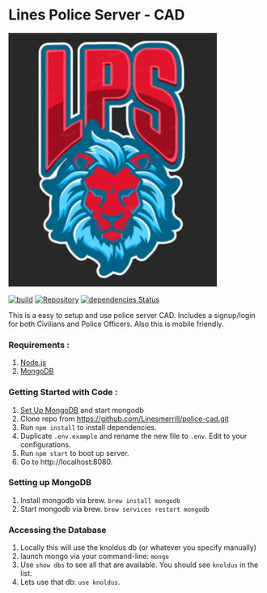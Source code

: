 # Lines Police Server - CAD

![lines police server logo](lines-police-server.png)

[![build](https://travis-ci.com/Linesmerrill/police-cad.svg?branch=master)](https://travis-ci.com/Linesmerrill/police-cad)
[![Repository](https://img.shields.io/github/tag/linesmerrill/police-cad.svg?color=blue)](https://github.com/linesmerrill/police-cad)
[![dependencies Status](https://david-dm.org/linesmerrill/police-cad/status.svg)](https://david-dm.org/linesmerrill/police-cad)


This is a easy to setup and use police server CAD. Includes a signup/login for both Civilians and Police Officers. Also this is mobile friendly.

### Requirements : 
1.  [Node.js](https://nodejs.org/en/)
1.  [MongoDB](https://docs.mongodb.com/manual/administration/install-community/)

### Getting Started with Code  : 
1. [Set Up MongoDB](#setting-up-mongodb) and start mongodb
2. Clone repo from https://github.com/Linesmerrill/police-cad.git
3. Run `npm install` to install dependencies.
4. Duplicate `.env.example` and rename the new file to `.env`. Edit to your configurations.
1. Run `npm start` to boot up server.
1. Go to http://localhost:8080.

### Setting up MongoDB
1. Install mongodb via brew. `brew install mongodb`
1. Start mongodb via brew. `brew services restart mongodb`

### Accessing the Database
1. Locally this will use the knoldus db (or whatever you specify manually)
1. launch mongo via your command-line: `mongo`
1. Use `show dbs` to see all that are available. You should see `knoldus` in the list.
1. Lets use that db: `use knoldus`.
